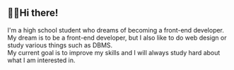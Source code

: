 ## 🖐🏻Hi there!

I'm a high school student who dreams of becoming a front-end developer.<br/>
My dream is to be a front-end developer, but I also like to do web design or study various things such as DBMS.<br/>
My current goal is to improve my skills and I will always study hard about what I am interested in.<br/>
